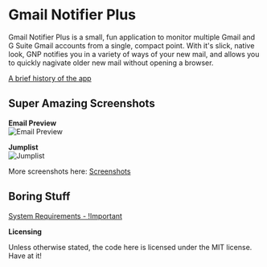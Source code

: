 Gmail Notifier Plus
===================

Gmail Notifier Plus is a small, fun application to monitor multiple Gmail and G Suite Gmail accounts from a single, compact point. With it's slick, native look, GNP notifies you in a variety of ways of your new mail, and allows you to quickly nagivate older new mail without opening a browser.

[A brief history of the app](https://github.com/shellscape/Gmail-Notifier-Plus/wiki/History-of-gmail-notifier-plus)

Super Amazing Screenshots
------------

**Email Preview**  
![Email Preview](https://github.com/shellscape/Gmail-Notifier-Plus/raw/master/Promotional/email.preview.png)

**Jumplist**  
![Jumplist](https://github.com/shellscape/Gmail-Notifier-Plus/raw/master/Promotional/jumplist.png)

More screenshots here: [Screenshots](https://github.com/shellscape/Gmail-Notifier-Plus/wiki/Super-amazing-screenshots)

Boring Stuff
------------

[System Requirements - !Important](https://github.com/shellscape/Gmail-Notifier-Plus/wiki/System-Requirements)

**Licensing**

Unless otherwise stated, the code here is licensed under the MIT license. Have at it!
